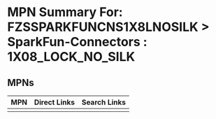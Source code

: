 



# MPN Summary For: FZSSPARKFUNCNS1X8LNOSILK > SparkFun-Connectors : 1X08_LOCK_NO_SILK

## MPNs
  

|MPN|Direct Links|Search Links|
| :--- | :--- | :--- |
||||
